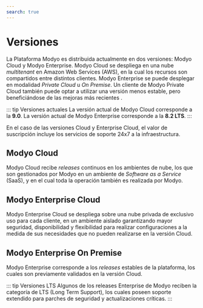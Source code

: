 ```yaml
---
search: true
---
```


# Versiones

La Plataforma Modyo es distribuida actualmente en dos versiones: Modyo Cloud y Modyo Enterprise. Modyo Cloud se despliega en una nube _multitenant_ en Amazon Web Services (AWS), en la cual los recursos son compartidos entre distintos clientes. Modyo Enterprise se puede desplegar en modalidad _Private Cloud_ u _On Premise_. Un cliente de Modyo Private Cloud también puede optar a utilizar una versión menos estable, pero beneficiándose de las mejoras más recientes .

::: tip Versiones actuales
La versión actual de Modyo Cloud corresponde a la **9.0**. La versión actual de Modyo Enterprise corresponde a la **8.2 LTS**.
:::

En el caso de las versiones Cloud y Enterprise Cloud, el valor de suscripción incluye los servicios de soporte 24x7 a la infraestructura.

## Modyo Cloud
Modyo Cloud recibe _releases_ continuos en los ambientes de nube, los que son gestionados por Modyo en un ambiente de _Software as a Service_ (SaaS), y en el cual toda la operación también es realizada por Modyo.


## Modyo Enterprise Cloud
Modyo Enterprise Cloud se despliega sobre una nube privada de exclusivo uso para cada cliente, en un ambiente aislado garantizando mayor seguridad, disponibilidad y flexibilidad para realizar configuraciones a la medida de sus necesidades que no pueden realizarse en la versión Cloud.


## Modyo Enterprise On Premise
Modyo Enterprise corresponde a los _releases_ estables de la plataforma, los cuales son previamente validados en la versión Cloud.

::: tip Versiones LTS
Algunos de los releases Enterprise de Modyo reciben la categoría de LTS (Long Term Support), los cuales poseen soporte extendido para parches de seguridad y actualizaciones críticas.
:::

